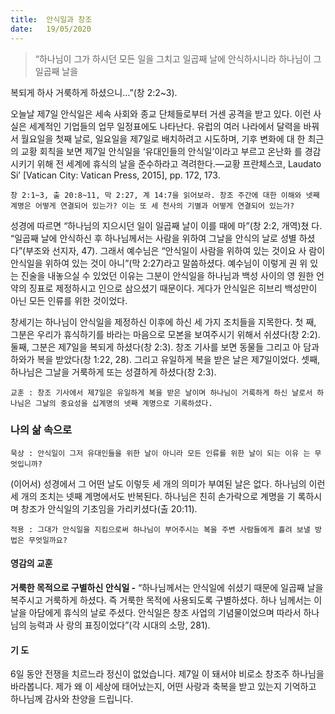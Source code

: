 ```yaml
---
title:  안식일과 창조
date:   19/05/2020
---
```


> <p></p>
> “하나님이 그가 하시던 모든 일을 그치고 일곱째 날에 안식하시니라 하나님이 그 일곱째 날을
복되게 하사 거룩하게 하셨으니…”(창 2:2~3).

오늘날 제7일 안식일은 세속 사회와 종교 단체들로부터 거센 공격을 받고 있다. 이런
사실은 세계적인 기업들의 업무 일정표에도 나타난다. 유럽의 여러 나라에서 달력을
바꿔서 월요일을 첫째 날로, 일요일을 제7일로 배치하려고 시도하며, 기후 변화에 대
한 최근의 교황 회칙을 보면 제7일 안식일을 ‘유대인들의 안식일’이라고 부르고 온난화
를 경감시키기 위해 전 세계에 휴식의 날을 준수하라고 격려한다.―교황 프란체스코,
Laudato Si’ [Vatican City: Vatican Press, 2015], pp. 172, 173.

`창 2:1~3, 출 20:8~11, 막 2:27, 계 14:7을 읽어보라. 창조 주간에 대한 이해와 넷째
계명은 어떻게 연결되어 있는가? 이는 또 세 천사의 기별과 어떻게 연결되어 있는가?`

성경에 따르면 “하나님의 지으시던 일이 일곱째 날이 이를 때에 마”(창 2:2, 개역)쳤
다. “일곱째 날에 안식하신 후 하나님께서는 사람을 위하여 그날을 안식의 날로 성별
하셨다”(부조와 선지자, 47). 그래서 예수님은 “안식일이 사람을 위하여 있는 것이요 사
람이 안식일을 위하여 있는 것이 아니”(막 2:27)라고 말씀하셨다. 예수님이 이렇게 권
위 있는 진술을 내놓으실 수 있었던 이유는 그분이 안식일을 하나님과 백성 사이의 영
원한 언약의 징표로 제정하시고 인으로 삼으셨기 때문이다. 게다가 안식일은 히브리
백성만이 아닌 모든 인류를 위한 것이었다.

창세기는 하나님이 안식일을 제정하신 이후에 하신 세 가지 조치들을 지목한다. 첫
째, 그분은 우리가 휴식하기를 바라는 마음으로 모본을 보여주시기 위해서 쉬셨다(창
2:2). 둘째, 그분은 제7일을 복되게 하셨다(창 2:3). 창조 기사를 보면 동물들 그리고 아
담과 하와가 복을 받았다(창 1:22, 28). 그리고 유일하게 복을 받은 날은 제7일이었다.
셋째, 하나님은 그날을 거룩하게 또는 성결하게 하셨다(창 2:3).

`교훈 : 창조 기사에서 제7일은 유일하게 복을 받은 날이며 하나님이 거룩하게 하신
날로서 하나님은 그날의 중요성을 십계명의 넷째 계명으로 기록하셨다.`

### 나의 삶 속으로

`묵상 : 안식일이 그저 유대인들을 위한 날이 아니라 모든 인류를 위한 날이 되는 이유
는 무엇입니까?`

(이어서) 성경에서 그 어떤 날도 이렇듯 세 개의 의미가 부여된 날은 없다. 하나님의
이런 세 개의 조치는 넷째 계명에서도 반복된다. 하나님은 친히 손가락으로 계명을 기
록하시며 창조가 안식일의 기초임을 가리키셨다(출 20:11).

`적용 : 그대가 안식일을 지킴으로써 하나님이 부어주시는 복을 주변 사람들에게 흘려
보낼 방법은 무엇일까요?`

#### 영감의 교훈

**거룩한 목적으로 구별하신 안식일 -** “하나님께서는
안식일에 쉬셨기 때문에 일곱째 날을 복주시고 거룩하게
하셨다. 즉 거룩한 목적에 사용되도록 구별하셨다. 하나
님께서는 이날을 아담에게 휴식의 날로 주셨다. 안식일은
창조 사업의 기념물이었으며 따라서 하나님의 능력과 사
랑의 표징이었다”(각 시대의 소망, 281).

#### 기 도

6일 동안 전쟁을 치르느라
정신이 없었습니다. 제7일
이 돼서야 비로소 창조주
하나님을 바라봅니다. 제가
왜 이 세상에 태어났는지,
어떤 사랑과 축복을 받고
있는지 기억하고 하나님께
감사와 찬양을 드립니다.